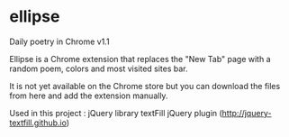 # ellipse
Daily poetry in Chrome
v1.1

Ellipse is a Chrome extension that replaces the "New Tab" page with a random poem, colors and most visited sites bar.

It is not yet available on the Chrome store but you can download the files from here and add the extension manually.

Used in this project :
jQuery library
textFill jQuery plugin (http://jquery-textfill.github.io)
